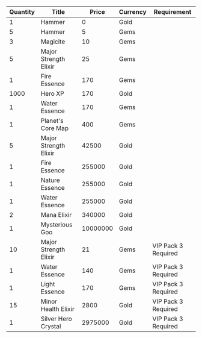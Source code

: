 | Quantity | Title | Price | Currency |  Requirement |
| -------- | ----- | ----- | -------- |  ----------- |
| 1 | Hammer | 0 | Gold |  |
| 5 | Hammer | 5 | Gems |  |
| 3 | Magicite | 10 | Gems |  |
| 5 | Major Strength Elixir | 25 | Gems |  |
| 1 | Fire Essence | 170 | Gems |  |
| 1000 | Hero XP | 170 | Gold |  |
| 1 | Water Essence | 170 | Gems |  |
| 1 | Planet's Core Map | 400 | Gems |  |
| 5 | Major Strength Elixir | 42500 | Gold |  |
| 1 | Fire Essence | 255000 | Gold |  |
| 1 | Nature Essence | 255000 | Gold |  |
| 1 | Water Essence | 255000 | Gold |  |
| 2 | Mana Elixir | 340000 | Gold |  |
| 1 | Mysterious Goo | 10000000 | Gold |  |
| 10 | Major Strength Elixir | 21 | Gems | VIP Pack 3 Required |
| 1 | Water Essence | 140 | Gems | VIP Pack 3 Required |
| 1 | Light Essence | 170 | Gems | VIP Pack 3 Required |
| 15 | Minor Health Elixir | 2800 | Gold | VIP Pack 3 Required |
| 1 | Silver Hero Crystal | 2975000 | Gold | VIP Pack 3 Required |
